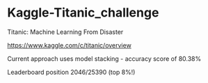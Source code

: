 # Kaggle-Titanic_challenge

Titanic: Machine Learning From Disaster

https://www.kaggle.com/c/titanic/overview

Current approach uses model stacking - accuracy score of 80.38%

Leaderboard position 2046/25390 (top 8%!)
